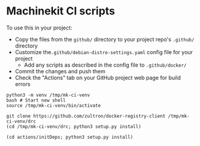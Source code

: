 # Machinekit CI scripts

To use this in your project:
- Copy the files from the `github/` directory to your project repo's
  `.github/` directory
- Customize the`.github/debian-distro-settings.yaml` config file for
  your project
  - Add any scripts as described in the config file to
    `.github/docker/`
- Commit the changes and push them
- Check the "Actions" tab on your GitHub project web page for build
  errors


```
python3 -m venv /tmp/mk-ci-venv
bash # Start new shell
source /tmp/mk-ci-venv/bin/activate

git clone https://github.com/zultron/docker-registry-client /tmp/mk-ci-venv/drc
(cd /tmp/mk-ci-venv/drc; python3 setup.py install)

(cd actions/initDeps; python3 setup.py install)
```
